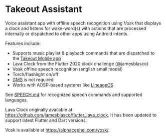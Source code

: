 # Takeout Assistant

Voice assistant app with offline speech recognition using Vosk that displays a clock and listens for 
wake-word(s) with actions that are processed internally or dispatched to other apps using Android intents.

Features include:

- Supports music playlist & playback commands that are dispatched to the [Takeout Mobile app](https://github.com/takeoutfm/takeout_app)
- Lava Clock from the Flutter 2020 clock challenge (@jamesblasco)
- Vosk offline speech recognition (english small model)
- Torch/flashlight on/off
- [GMS](https://en.wikipedia.org/wiki/Google_Mobile_Services) is not required 
- Works with AOSP-based systems like [LineageOS](https://lineageos.org/)

See [SPEECH.md](assistant/SPEECH.md) for recognized speech commands and supported languages.

Lava Clock originally available at https://github.com/jamesblasco/flutter_lava_clock. It has been 
updated to support latest Flutter and Dart versions.

Vosk is available at https://alphacephei.com/vosk/. 